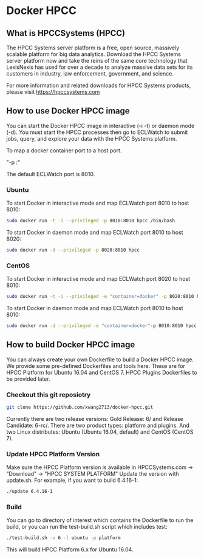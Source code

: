 # Docker HPCC 

## What is HPCCSystems (HPCC)
The HPCC Systems server platform is a free, open source, massively scalable platform for big data analytics. Download the HPCC Systems server platform now and take the reins of the same core technology that LexisNexis has used for over a decade to analyze massive data sets for its customers in industry, law enforcement, government, and science.

For more information and related downloads for HPCC Systems products, please visit https://hpccsystems.com


## How to use Docker HPCC image
You can start the Docker HPCC image in interactive (-i -t) or daemon mode (-d). You must start the HPCC processes then go to ECLWatch to submit jobs, query, and explore your data with the HPCC Systems platform. 

To map a docker container port to a host port. 

  "-p <host port>:<docker container port>" 
  
The default ECLWatch port is 8010.

### Ubuntu
To start Docker in interactive mode and map ECLWatch port 8010 to host 8010:
```sh
sudo docker run -t -i --privileged -p 8010:8010 hpcc /bin/bash
```

To start Docker in daemon mode and map ECLWatch port 8010 to host 8020:
```sh
sudo docker run -d --privileged -p 8020:8010 hpcc 
```


### CentOS
To start Docker in interactive mode and map ECLWatch port 8020 to host 8010:
```sh
sudo docker run -t -i --privileged -e "container=docker" -p 8020:8010 hpcc:el7 /bin/bash
```

To start Docker in daemon mode and map ECLWatch port 8010 to host 8010:
```sh
sudo docker run -d --privileged -e "container=docker"-p 8010:8010 hpcc:el7
```

## How to build Docker HPCC image
You can always create your own Dockerfile to build a Docker HPCC image. We provide some pre-defined Dockerfiles and tools here.
These are for HPCC Platform for Ubuntu 16.04 and CentOS 7. HPCC Plugins Dockerfiles to be provided later.

### Checkout this git reposiotry
```sh
git clone https://github.com/xwang2713/docker-hpcc.git
```
Currently there are two release versions: Gold Release: 6/ and Release Candidate: 6-rc/. There are two product types: platform and plugins. And two Linux distributes: Ubuntu (Ubuntu 16.04, default) and CentOS (CentOS 7). 

### Update HPCC Platform Version 
Make sure the HPCC Platform version is available in HPCCSystems.com -> "Download" -> "HPCC SYSTEM PLATFORM"
Update the version with update.sh. For example, if you want to build 6.4.16-1:
```sh
./update 6.4.16-1
```
### Build 
You can go to directory of interest which contains the Dockerfile to run the build, or you can run the test-build.sh script which includes test:
```sh
./test-build.sh -v 6 -l ubuntu -p platform
```
This will build HPCC Platform 6.x  for Ubuntu 16.04.  



